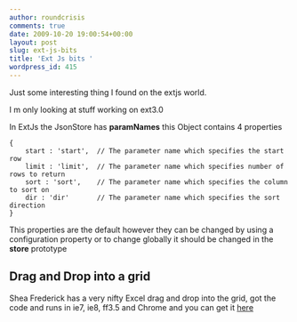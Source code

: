```yaml
---
author: roundcrisis
comments: true
date: 2009-10-20 19:00:54+00:00
layout: post
slug: ext-js-bits
title: 'Ext Js bits '
wordpress_id: 415
---
```


Just some interesting thing I found on the extjs world.

I m only looking at stuff working on ext3.0

In ExtJs the JsonStore has **paramNames** this Object contains 4 properties

    
    {
        start : 'start',  // The parameter name which specifies the start row
        limit : 'limit',  // The parameter name which specifies number of rows to return
        sort : 'sort',    // The parameter name which specifies the column to sort on
        dir : 'dir'       // The parameter name which specifies the sort direction
    }


This properties are the default however they can be changed by using a configuration property or to change globally
it should be changed in the **store** prototype


## Drag and Drop into a grid


Shea Frederick has a very nifty Excel drag and drop into the grid, got the code
and runs in ie7, ie8, ff3.5 and Chrome and you can get it [here](http://www.vinylfox.com/datadrop-drag-grid-data-from-spreadsheet/)
